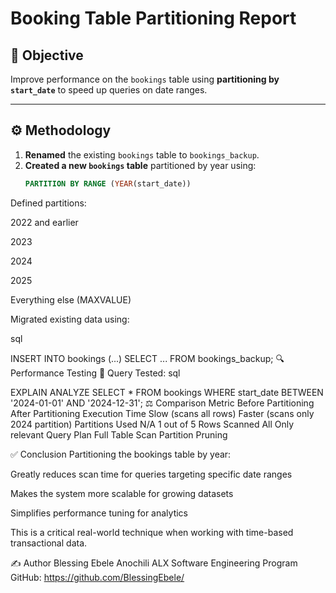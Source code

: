 # Booking Table Partitioning Report

## 🎯 Objective

Improve performance on the `bookings` table using **partitioning by `start_date`** to speed up queries on date ranges.

---

## ⚙️ Methodology

1. **Renamed** the existing `bookings` table to `bookings_backup`.
2. **Created a new `bookings` table** partitioned by year using:
   ```sql
   PARTITION BY RANGE (YEAR(start_date))
Defined partitions:

2022 and earlier

2023

2024

2025

Everything else (MAXVALUE)

Migrated existing data using:

sql

INSERT INTO bookings (...) SELECT ... FROM bookings_backup;
🔍 Performance Testing
📌 Query Tested:
sql

EXPLAIN ANALYZE
SELECT * FROM bookings
WHERE start_date BETWEEN '2024-01-01' AND '2024-12-31';
⚖️ Comparison
Metric	Before Partitioning	After Partitioning
Execution Time	Slow (scans all rows)	Faster (scans only 2024 partition)
Partitions Used	N/A	1 out of 5
Rows Scanned	All	Only relevant
Query Plan	Full Table Scan	Partition Pruning

✅ Conclusion
Partitioning the bookings table by year:

Greatly reduces scan time for queries targeting specific date ranges

Makes the system more scalable for growing datasets

Simplifies performance tuning for analytics

This is a critical real-world technique when working with time-based transactional data.

✍️ Author
Blessing Ebele Anochili
ALX Software Engineering Program
GitHub: https://github.com/BlessingEbele/
